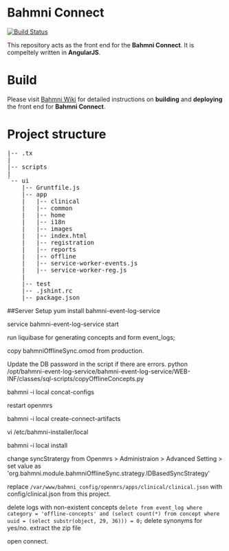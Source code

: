 # Bahmni Connect

[![Build Status](https://travis-ci.org/Bahmni/openmrs-module-bahmniapps.svg?branch=master)](https://travis-ci.org/Bahmni/openmrs-module-bahmniapps)

This repository acts as the front end for the **Bahmni Connect**. It is compeltely written in **AngularJS**.


# Build

Please visit [Bahmni Wiki](https://bahmni.atlassian.net/wiki/spaces/BAH/pages/46432277/Bahmni+Connect+development) for detailed instructions on **building** and **deploying** the front end for **Bahmni Connect**.

# Project structure

<pre>
|-- .tx
|   
|-- scripts
|	
`-- ui
    |-- Gruntfile.js
    |-- app
    |   |-- clinical
    |   |-- common
    |   |-- home
    |	|-- i18n
    |   |-- images
    |   |-- index.html
    |   |-- registration
    |   |-- reports
    |   |-- offline
    |   |-- service-worker-events.js
    |   |-- service-worker-reg.js
    |
    |-- test
    |-- .jshint.rc
    |-- package.json
</pre>


##Server Setup
yum install bahmni-event-log-service

service bahmni-event-log-service start

run liquibase for generating concepts and form event_logs;

copy bahmniOfflineSync.omod from production.

Update the DB password in the script if there are errors.
python /opt/bahmni-event-log-service/bahmni-event-log-service/WEB-INF/classes/sql-scripts/copyOfflineConcepts.py

bahmni -i local concat-configs

restart openmrs

bahmni -i local create-connect-artifacts

vi /etc/bahmni-installer/local

bahmni -i local install


change syncStratergy from Openmrs > Administraion > Advanced Setting > set value as 'org.bahmni.module.bahmniOfflineSync.strategy.IDBasedSyncStrategy'


replace `/var/www/bahmni_config/openmrs/apps/clinical/clinical.json` with config/clinical.json from this project.

delete logs with non-existent concepts `delete from event_log where category = 'offline-concepts' and (select count(*) from concept where uuid = (select substr(object, 29, 36))) = 0;`
delete synonyms for yes/no.
extract the zip file


open connect.
